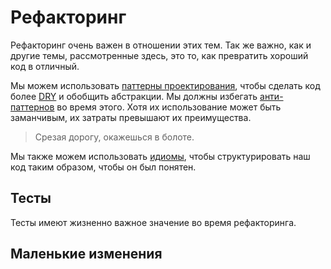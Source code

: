 # Рефакторинг

Рефакторинг очень важен в отношении этих тем.
Так же важно, как и другие темы, рассмотренные здесь, это то, как превратить хороший код в отличный.

Мы можем использовать [паттерны проектирования](../patterns/index.md), чтобы сделать код более [DRY] и обобщить абстракции. Мы должны избегать [анти-паттернов](../anti_patterns/index.md) во время этого. Хотя их использование может быть заманчивым, их затраты превышают их преимущества.

> Срезая дорогу, окажешься в болоте.

Мы также можем использовать [идиомы](../idioms/index.md), чтобы структурировать наш код таким образом, чтобы он был понятен.

## Тесты

Тесты имеют жизненно важное значение во время рефакторинга.

## Маленькие изменения

[DRY]: https://ru.wikipedia.org/wiki/Don%27t_repeat_yourself
